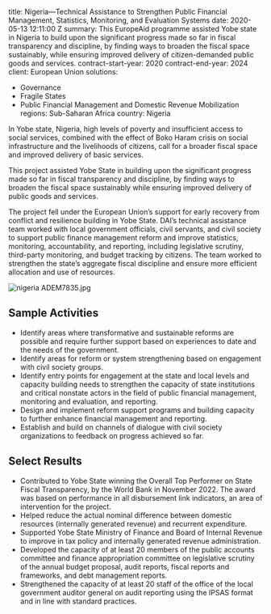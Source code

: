 
title: Nigeria—Technical Assistance to Strengthen Public Financial Management, Statistics,
  Monitoring, and Evaluation Systems
date: 2020-05-13 12:11:00 Z
summary: This EuropeAid programme assisted Yobe state in Nigeria to build upon the
  significant progress made so far in fiscal transparency and discipline, by finding
  ways to broaden the fiscal space sustainably, while ensuring improved delivery of
  citizen-demanded public goods and services.
contract-start-year: 2020
contract-end-year: 2024
client: European Union
solutions:
- Governance
- Fragile States
- Public Financial Management and Domestic Revenue Mobilization
regions: Sub-Saharan Africa
country: Nigeria


In Yobe state, Nigeria, high levels of poverty and insufficient access to social services, combined with the effect of Boko Haram crisis on social infrastructure and the livelihoods of citizens, call for a broader fiscal space and improved delivery of basic services.

This project assisted Yobe State in building upon the significant progress made so far in fiscal transparency and discipline, by finding ways to broaden the fiscal space sustainably while ensuring improved delivery of public goods and services.

The project fell under the European Union’s support for early recovery from conflict and resilience building in Yobe State. DAI’s technical assistance team worked with local government officials, civil servants, and civil society to support public finance management reform and improve statistics, monitoring, accountability, and reporting, including legislative scrutiny, third-party monitoring, and budget tracking by citizens. The team worked to strengthen the state’s aggregate fiscal discipline and ensure more efficient allocation and use of resources.

![nigeria ADEM7835.jpg](/uploads/nigeria%20ADEM7835.jpg)

## Sample Activities

* Identify areas where transformative and sustainable reforms are possible and require further support based on experiences to date and the needs of the government.
* Identify areas for reform or system strengthening based on engagement with civil society groups.
* Identify entry points for engagement at the state and local levels and capacity building needs to strengthen the capacity of state institutions and critical nonstate actors in the field of public financial management, monitoring and evaluation, and reporting.
* Design and implement reform support programs and building capacity to further enhance financial management and reporting.
* Establish and build on channels of dialogue with civil society organizations to feedback on progress achieved so far.

## Select Results

* Contributed to Yobe State winning the Overall Top Performer on State Fiscal Transparency, by the World Bank in November 2022. The award was based on performance in all disbursement link indicators, an area of intervention for the project.
* Helped reduce the actual nominal difference between domestic resources (internally generated revenue) and recurrent expenditure.
* Supported Yobe State Ministry of Finance and Board of Internal Revenue to improve in tax policy and internally generated revenue administration.
* Developed the capacity of at least 20 members of the public accounts committee and finance appropriation committee on legislative scrutiny of the annual budget proposal, audit reports, fiscal reports and frameworks, and debt management reports.
* Strengthened the capacity of at least 20 staff of the office of the local government auditor general on audit reporting using the IPSAS format and in line with standard practices.
